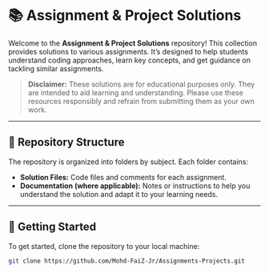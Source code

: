 # 📚 Assignment & Project Solutions

Welcome to the **Assignment & Project Solutions** repository! This collection provides solutions to various assignments. It’s designed to help students understand coding approaches, learn key concepts, and get guidance on tackling similar assignments.

> **Disclaimer:** These solutions are for educational purposes only. They are intended to aid learning and understanding. Please use these resources responsibly and refrain from submitting them as your own work.

---

## 📁 Repository Structure

The repository is organized into folders by subject. Each folder contains:
- **Solution Files:** Code files and comments for each assignment.
- **Documentation (where applicable):** Notes or instructions to help you understand the solution and adapt it to your learning needs.

---

## 🚀 Getting Started

To get started, clone the repository to your local machine:

```bash
git clone https://github.com/Mohd-FaiZ-Jr/Assignments-Projects.git
